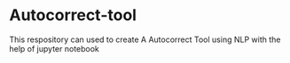 # Autocorrect-tool
This respository can used to create A Autocorrect Tool using NLP with the help of jupyter notebook
